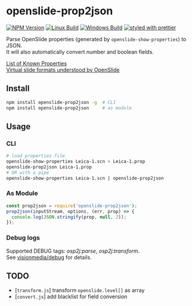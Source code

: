 # openslide-prop2json

[![NPM Version][npm-image]][npm-url]
[![Linux Build][travis-image]][travis-url]
[![Windows Build][appveyor-image]][appveyor-url]
[![styled with prettier](https://img.shields.io/badge/styled_with-prettier-ff69b4.svg)](https://github.com/prettier/prettier) 

[npm-image]: https://img.shields.io/npm/v/openslide-prop2json.svg
[npm-url]: https://npmjs.org/package/openslide-prop2json
[travis-image]: https://img.shields.io/travis/leesei/openslide-prop2json.svg?label=linux
[travis-url]: https://travis-ci.org/leesei/openslide-prop2json
[appveyor-image]: https://img.shields.io/appveyor/ci/leesei/openslide-prop2json/master.svg?label=windows
[appveyor-url]: https://ci.appveyor.com/project/leesei/openslide-prop2json

Parse OpenSlide properties (generated by `openslide-show-properties`) to JSON.  
It will also automatically convert number and boolean fields.

[List of Known Properties](http://openslide.org/docs/properties/)  
[Virtual slide formats understood by OpenSlide](http://openslide.org/formats/)

## Install

```sh
npm install openslide-prop2json -g  # CLI
npm install openslide-prop2json     # as module
```

## Usage

### CLI

```sh
# load properties file
openslide-show-properties Leica-1.scn > Leica-1.prop
openslide-prop2json Leica-1.prop
# OR with a pipe
openslide-show-properties Leica-1.scn | openslide-prop2json
```

### As Module

```js
const prop2json = require('openslide-prop2json');
prop2json(inputStream, options, (err, prop) => {
  console.log(JSON.stringify(prop, null, 2));
});
```

### Debug logs

Supported DEBUG tags: *osp2j:parse*, *osp2j:transform*.  
See [visionmedia/debug](https://github.com/visionmedia/debug/) for details.

## TODO

- [`transform.js`] transform `openslide.level[]` as array
- [`convert.js`] add blacklist for field conversion
